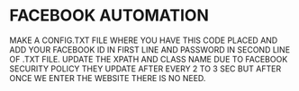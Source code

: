# FACEBOOK AUTOMATION
MAKE A CONFIG.TXT FILE WHERE YOU HAVE THIS CODE PLACED AND ADD YOUR FACEBOOK ID IN FIRST LINE AND PASSWORD IN SECOND LINE OF .TXT FILE.
UPDATE THE XPATH AND CLASS NAME DUE TO FACEBOOK SECURITY POLICY THEY UPDATE AFTER EVERY 2 TO 3 SEC BUT AFTER ONCE WE ENTER THE WEBSITE THERE IS NO NEED.
